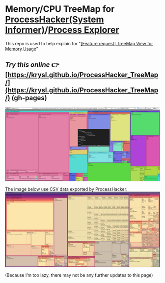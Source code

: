 # Memory/CPU TreeMap for [ProcessHacker(System Informer)](https://github.com/processhacker/processhacker)/[Process Explorer](https://learn.microsoft.com/en-us/sysinternals/downloads/process-explorer)

This repo is used to help explain for "[[Feature request] TreeMap View for Memory Usage](https://github.com/processhacker/processhacker/issues/1008)" 

## ***Try this online*** 👉[https://krysl.github.io/ProcessHacker_TreeMap/](https://krysl.github.io/ProcessHacker_TreeMap/) (gh-pages)
![](./doc/img/screenshot2.png)

The image below use CSV data exported by ProcessHacker:
![](./doc/img/screenshot.png)

(Because I’m too lazy, there may not be any further updates to this page)